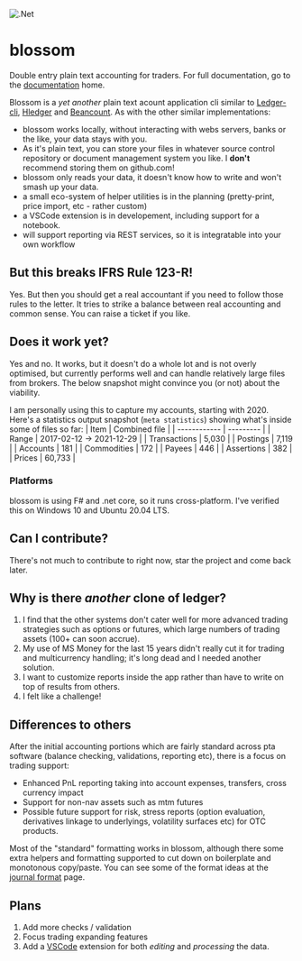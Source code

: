 ![.Net](https://github.com/blossom-hub/blossom/workflows/.NET/badge.svg)

# blossom
Double entry plain text accounting for traders. For full documentation, go to the [documentation](./documentation) home.

Blossom is a _yet another_ plain text acount application cli similar to [Ledger-cli](https://github.com/ledger/), [Hledger](https://github.com/simonmichael/hledger) and [Beancount](https://github.com/beancount). As with the other similar implementations:
- blossom works locally, without interacting with webs servers, banks or the like, your data stays with you.
- As it's plain text, you can store your files in whatever source control repository or document management system you like. I **don't** recommend storing them on github.com!
- blossom only reads your data, it doesn't know how to write and won't smash up your data.
- a small eco-system of helper utilities is in the planning (pretty-print, price import, etc - rather custom)
- a VSCode extension is in developement, including support for a notebook.
- will support reporting via REST services, so it is integratable into your own workflow

## But this breaks IFRS Rule 123-R!
Yes. But then you should get a real accountant if you need to follow those rules to the letter. It tries to strike a balance between real accounting and common sense. You can raise a ticket if you like.

## Does it work yet?
Yes and no. It works, but it doesn't do a whole lot and is not overly optimised, but currently performs well and can handle relatively large files from brokers. The below snapshot might convince you (or not) about the viability.

I am personally using this to capture my accounts, starting with 2020. Here's a statistics output snapshot (`meta statistics`) showing what's inside some of files so far:
| Item         | Combined file |
| ------------ | --------- |
| Range        | 2017-02-12 -> 2021-12-29 |
| Transactions | 5,030 |
| Postings     | 7,119 |
| Accounts     | 181 |
| Commodities  | 172  |
| Payees       | 446 |
| Assertions   | 382 |
| Prices       | 60,733 |


### Platforms
blossom is using F# and .net core, so it runs cross-platform. I've verified this on Windows 10 and Ubuntu 20.04 LTS.

## Can I contribute?
There's not much to contribute to right now, star the project and come back later.

## Why is there _another_ clone of ledger?
1. I find that the other systems don't cater well for more advanced trading strategies such as options or futures, which large numbers of trading assets (100+ can soon accrue).
1. My use of MS Money for the last 15 years didn't really cut it for trading and multicurrency handling; it's long dead and I needed another solution.
1. I want to customize reports inside the app rather than have to write on top of results from others.
1. I felt like a challenge!

## Differences to others
After the initial accounting portions which are fairly standard across pta software (balance checking, validations, reporting etc), there is a focus on trading support:
- Enhanced PnL reporting taking into account expenses, transfers, cross currency impact
- Support for non-nav assets such as mtm futures
- Possible future support for risk, stress reports (option evaluation, derivatives linkage to underlyings, volatility surfaces etc) for OTC products.

Most of the "standard" formatting works in blossom, although there some extra helpers and formatting supported to cut down on boilerplate and monotonous copy/paste. You can see some of the format ideas at the [journal format](documentation/JournalFormat.md) page.

## Plans
1. Add more checks / validation
1. Focus trading expanding features
1. Add a [VSCode](https://code.visualstudio.com/) extension for both _editing_ and _processing_ the data.
